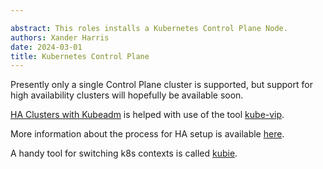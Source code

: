 ```yaml
---

abstract: This roles installs a Kubernetes Control Plane Node.
authors: Xander Harris
date: 2024-03-01
title: Kubernetes Control Plane
---
```


Presently only a single Control Plane cluster is supported, but support for
high availability clusters will hopefully be available soon.

[HA Clusters with Kubeadm](https://kubernetes.io/docs/setup/production-environment/tools/kubeadm/high-availability/)
is helped with use of the tool
[kube-vip](https://kube-vip.io/docs/installation/static/).

More information about the process for HA setup is available
[here](https://github.com/kubernetes/kubeadm/blob/main/docs/ha-considerations.md#kube-vip).

A handy tool for switching k8s contexts is called
[kubie](https://github.com/sbstp/kubie).
